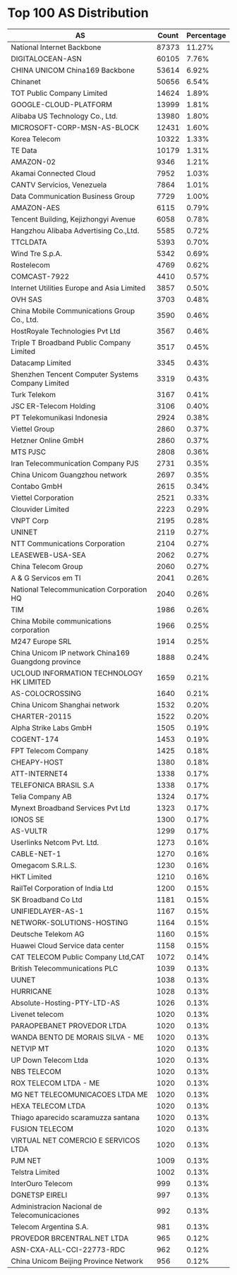 # Top 100 AS Distribution
| AS | Count | Percentage |
|----|----|----|
| National Internet Backbone | 87373 | 11.27% |
| DIGITALOCEAN-ASN | 60105 | 7.76% |
| CHINA UNICOM China169 Backbone | 53614 | 6.92% |
| Chinanet | 50656 | 6.54% |
| TOT Public Company Limited | 14624 | 1.89% |
| GOOGLE-CLOUD-PLATFORM | 13999 | 1.81% |
| Alibaba US Technology Co., Ltd. | 13980 | 1.80% |
| MICROSOFT-CORP-MSN-AS-BLOCK | 12431 | 1.60% |
| Korea Telecom | 10322 | 1.33% |
| TE Data | 10179 | 1.31% |
| AMAZON-02 | 9346 | 1.21% |
| Akamai Connected Cloud | 7952 | 1.03% |
| CANTV Servicios, Venezuela | 7864 | 1.01% |
| Data Communication Business Group | 7729 | 1.00% |
| AMAZON-AES | 6115 | 0.79% |
| Tencent Building, Kejizhongyi Avenue | 6058 | 0.78% |
| Hangzhou Alibaba Advertising Co.,Ltd. | 5585 | 0.72% |
| TTCLDATA | 5393 | 0.70% |
| Wind Tre S.p.A. | 5342 | 0.69% |
| Rostelecom | 4769 | 0.62% |
| COMCAST-7922 | 4410 | 0.57% |
| Internet Utilities Europe and Asia Limited | 3857 | 0.50% |
| OVH SAS | 3703 | 0.48% |
| China Mobile Communications Group Co., Ltd. | 3590 | 0.46% |
| HostRoyale Technologies Pvt Ltd | 3567 | 0.46% |
| Triple T Broadband Public Company Limited | 3517 | 0.45% |
| Datacamp Limited | 3345 | 0.43% |
| Shenzhen Tencent Computer Systems Company Limited | 3319 | 0.43% |
| Turk Telekom | 3167 | 0.41% |
| JSC ER-Telecom Holding | 3106 | 0.40% |
| PT Telekomunikasi Indonesia | 2924 | 0.38% |
| Viettel Group | 2860 | 0.37% |
| Hetzner Online GmbH | 2860 | 0.37% |
| MTS PJSC | 2808 | 0.36% |
| Iran Telecommunication Company PJS | 2731 | 0.35% |
| China Unicom Guangzhou network | 2697 | 0.35% |
| Contabo GmbH | 2615 | 0.34% |
| Viettel Corporation | 2521 | 0.33% |
| Clouvider Limited | 2223 | 0.29% |
| VNPT Corp | 2195 | 0.28% |
| UNINET | 2119 | 0.27% |
| NTT Communications Corporation | 2104 | 0.27% |
| LEASEWEB-USA-SEA | 2062 | 0.27% |
| China Telecom Group | 2060 | 0.27% |
| A & G Servicos em TI | 2041 | 0.26% |
| National Telecommunication Corporation HQ | 2040 | 0.26% |
| TIM | 1986 | 0.26% |
| China Mobile communications corporation | 1966 | 0.25% |
| M247 Europe SRL | 1914 | 0.25% |
| China Unicom IP network China169 Guangdong province | 1888 | 0.24% |
| UCLOUD INFORMATION TECHNOLOGY HK LIMITED | 1659 | 0.21% |
| AS-COLOCROSSING | 1640 | 0.21% |
| China Unicom Shanghai network | 1532 | 0.20% |
| CHARTER-20115 | 1522 | 0.20% |
| Alpha Strike Labs GmbH | 1505 | 0.19% |
| COGENT-174 | 1453 | 0.19% |
| FPT Telecom Company | 1425 | 0.18% |
| CHEAPY-HOST | 1380 | 0.18% |
| ATT-INTERNET4 | 1338 | 0.17% |
| TELEFONICA BRASIL S.A | 1338 | 0.17% |
| Telia Company AB | 1324 | 0.17% |
| Mynext Broadband Services Pvt Ltd | 1323 | 0.17% |
| IONOS SE | 1300 | 0.17% |
| AS-VULTR | 1299 | 0.17% |
| Userlinks Netcom Pvt. Ltd. | 1273 | 0.16% |
| CABLE-NET-1 | 1270 | 0.16% |
| Omegacom S.R.L.S. | 1230 | 0.16% |
| HKT Limited | 1210 | 0.16% |
| RailTel Corporation of India Ltd | 1200 | 0.15% |
| SK Broadband Co Ltd | 1181 | 0.15% |
| UNIFIEDLAYER-AS-1 | 1167 | 0.15% |
| NETWORK-SOLUTIONS-HOSTING | 1164 | 0.15% |
| Deutsche Telekom AG | 1160 | 0.15% |
| Huawei Cloud Service data center | 1158 | 0.15% |
| CAT TELECOM Public Company Ltd,CAT | 1072 | 0.14% |
| British Telecommunications PLC | 1039 | 0.13% |
| UUNET | 1038 | 0.13% |
| HURRICANE | 1028 | 0.13% |
| Absolute-Hosting-PTY-LTD-AS | 1026 | 0.13% |
| Livenet telecom | 1020 | 0.13% |
| PARAOPEBANET PROVEDOR LTDA | 1020 | 0.13% |
| WANDA BENTO DE MORAIS SILVA - ME | 1020 | 0.13% |
| NETVIP MT | 1020 | 0.13% |
| UP Down Telecom Ltda | 1020 | 0.13% |
| NBS TELECOM | 1020 | 0.13% |
| ROX TELECOM LTDA - ME | 1020 | 0.13% |
| MG NET TELECOMUNICACOES LTDA ME | 1020 | 0.13% |
| HEXA TELECOM LTDA | 1020 | 0.13% |
| Thiago aparecido scaramuzza santana | 1020 | 0.13% |
| FUSION TELECOM | 1020 | 0.13% |
| VIRTUAL NET COMERCIO E SERVICOS LTDA | 1020 | 0.13% |
| PJM NET | 1009 | 0.13% |
| Telstra Limited | 1002 | 0.13% |
| InterOuro Telecom | 999 | 0.13% |
| DGNETSP EIRELI | 997 | 0.13% |
| Administracion Nacional de Telecomunicaciones | 992 | 0.13% |
| Telecom Argentina S.A. | 981 | 0.13% |
| PROVEDOR BRCENTRAL.NET LTDA | 965 | 0.12% |
| ASN-CXA-ALL-CCI-22773-RDC | 962 | 0.12% |
| China Unicom Beijing Province Network | 956 | 0.12% |
